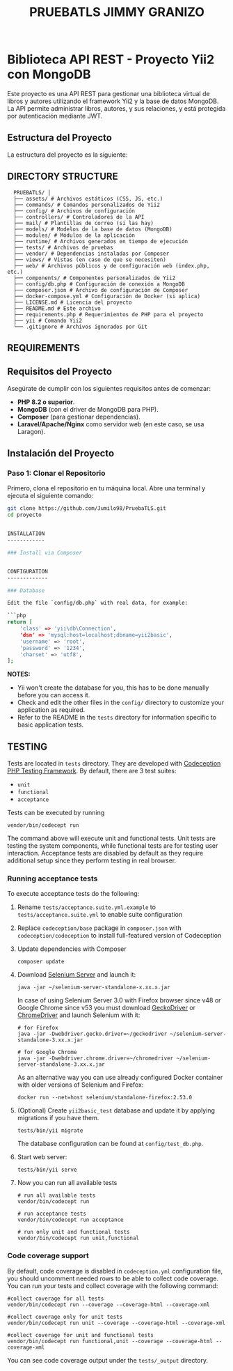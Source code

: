 <p align="center">
    <h1 align="center">PRUEBATLS JIMMY GRANIZO </h1>
    <br>
</p>

# **Biblioteca API REST - Proyecto Yii2 con MongoDB**

Este proyecto es una API REST para gestionar una biblioteca virtual de libros y autores utilizando el framework Yii2 y la base de datos MongoDB. La API permite administrar libros, autores, y sus relaciones, y está protegida por autenticación mediante JWT.

## **Estructura del Proyecto**

La estructura del proyecto es la siguiente:

DIRECTORY STRUCTURE
-------------------

      PRUEBATLS/ │ 
      ├── assets/ # Archivos estáticos (CSS, JS, etc.) 
      ├── commands/ # Comandos personalizados de Yii2 
      ├── config/ # Archivos de configuración 
      ├── controllers/ # Controladores de la API 
      ├── mail/ # Plantillas de correo (si las hay) 
      ├── models/ # Modelos de la base de datos (MongoDB) 
      ├── modules/ # Módulos de la aplicación 
      ├── runtime/ # Archivos generados en tiempo de ejecución 
      ├── tests/ # Archivos de pruebas 
      ├── vendor/ # Dependencias instaladas por Composer 
      ├── views/ # Vistas (en caso de que se necesiten) 
      ├── web/ # Archivos públicos y de configuración web (index.php, etc.) 
      ├── components/ # Componentes personalizados de Yii2 
      ├── config/db.php # Configuración de conexión a MongoDB 
      ├── composer.json # Archivo de configuración de Composer 
      ├── docker-compose.yml # Configuración de Docker (si aplica) 
      ├── LICENSE.md # Licencia del proyecto 
      ├── README.md # Este archivo 
      ├── requirements.php # Requerimientos de PHP para el proyecto 
      ├── yii # Comando Yii2 
      └── .gitignore # Archivos ignorados por Git


REQUIREMENTS
------------

## **Requisitos del Proyecto**

Asegúrate de cumplir con los siguientes requisitos antes de comenzar:

- **PHP 8.2 o superior**.
- **MongoDB** (con el driver de MongoDB para PHP).
- **Composer** (para gestionar dependencias).
- **Laravel/Apache/Nginx** como servidor web (en este caso, se usa Laragon).

## **Instalación del Proyecto**

### **Paso 1: Clonar el Repositorio**

Primero, clona el repositorio en tu máquina local. Abre una terminal y ejecuta el siguiente comando:

```bash
git clone https://github.com/Jumilo98/PruebaTLS.git
cd proyecto


INSTALLATION
------------

### Install via Composer


CONFIGURATION
-------------

### Database

Edit the file `config/db.php` with real data, for example:

```php
return [
    'class' => 'yii\db\Connection',
    'dsn' => 'mysql:host=localhost;dbname=yii2basic',
    'username' => 'root',
    'password' => '1234',
    'charset' => 'utf8',
];
```

**NOTES:**
- Yii won't create the database for you, this has to be done manually before you can access it.
- Check and edit the other files in the `config/` directory to customize your application as required.
- Refer to the README in the `tests` directory for information specific to basic application tests.


TESTING
-------

Tests are located in `tests` directory. They are developed with [Codeception PHP Testing Framework](https://codeception.com/).
By default, there are 3 test suites:

- `unit`
- `functional`
- `acceptance`

Tests can be executed by running

```
vendor/bin/codecept run
```

The command above will execute unit and functional tests. Unit tests are testing the system components, while functional
tests are for testing user interaction. Acceptance tests are disabled by default as they require additional setup since
they perform testing in real browser. 


### Running  acceptance tests

To execute acceptance tests do the following:  

1. Rename `tests/acceptance.suite.yml.example` to `tests/acceptance.suite.yml` to enable suite configuration

2. Replace `codeception/base` package in `composer.json` with `codeception/codeception` to install full-featured
   version of Codeception

3. Update dependencies with Composer 

    ```
    composer update  
    ```

4. Download [Selenium Server](https://www.seleniumhq.org/download/) and launch it:

    ```
    java -jar ~/selenium-server-standalone-x.xx.x.jar
    ```

    In case of using Selenium Server 3.0 with Firefox browser since v48 or Google Chrome since v53 you must download [GeckoDriver](https://github.com/mozilla/geckodriver/releases) or [ChromeDriver](https://sites.google.com/a/chromium.org/chromedriver/downloads) and launch Selenium with it:

    ```
    # for Firefox
    java -jar -Dwebdriver.gecko.driver=~/geckodriver ~/selenium-server-standalone-3.xx.x.jar
    
    # for Google Chrome
    java -jar -Dwebdriver.chrome.driver=~/chromedriver ~/selenium-server-standalone-3.xx.x.jar
    ``` 
    
    As an alternative way you can use already configured Docker container with older versions of Selenium and Firefox:
    
    ```
    docker run --net=host selenium/standalone-firefox:2.53.0
    ```

5. (Optional) Create `yii2basic_test` database and update it by applying migrations if you have them.

   ```
   tests/bin/yii migrate
   ```

   The database configuration can be found at `config/test_db.php`.


6. Start web server:

    ```
    tests/bin/yii serve
    ```

7. Now you can run all available tests

   ```
   # run all available tests
   vendor/bin/codecept run

   # run acceptance tests
   vendor/bin/codecept run acceptance

   # run only unit and functional tests
   vendor/bin/codecept run unit,functional
   ```

### Code coverage support

By default, code coverage is disabled in `codeception.yml` configuration file, you should uncomment needed rows to be able
to collect code coverage. You can run your tests and collect coverage with the following command:

```
#collect coverage for all tests
vendor/bin/codecept run --coverage --coverage-html --coverage-xml

#collect coverage only for unit tests
vendor/bin/codecept run unit --coverage --coverage-html --coverage-xml

#collect coverage for unit and functional tests
vendor/bin/codecept run functional,unit --coverage --coverage-html --coverage-xml
```

You can see code coverage output under the `tests/_output` directory.
